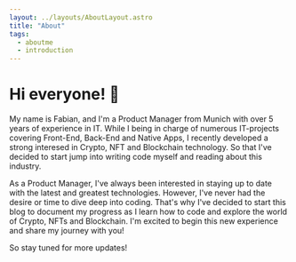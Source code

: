 ```yaml
---
layout: ../layouts/AboutLayout.astro
title: "About"
tags:
  - aboutme
  - introduction
---
```


# Hi everyone! 👋

My name is Fabian, and I'm a Product Manager from Munich with over 5 years of experience in IT. While I being in charge of numerous IT-projects covering Front-End, Back-End and Native Apps, I recently developed a strong interesed in Crypto, NFT and Blockchain technology. So that I've decided to start jump into writing code myself and reading about this industry.

As a Product Manager, I've always been interested in staying up to date with the latest and greatest technologies. However, I've never had the desire or time to dive deep into coding. That's why I've decided to start this blog to document my progress as I learn how to code and explore the world of Crypto, NFTs and Blockchain. I'm excited to begin this new experience and share my journey with you!

So stay tuned for more updates!

